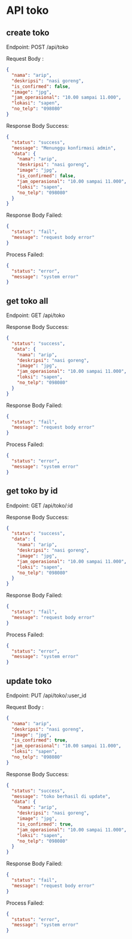 # API toko

## create toko

Endpoint: POST /api/toko

Request Body :

```json
{
  "nama": "arip",
  "deskripsi": "nasi goreng",
  "is_confirmed": false,
  "image": "jpg",
  "jam_operasional": "10.00 sampai 11.000",
  "lokasi": "sapen",
  "no_telp": "098080"
}
```

Response Body Success:

```json
{
  "status": "success",
  "message": "Menunggu konfirmasi admin",
  "data": {
    "nama": "arip",
    "deskripsi": "nasi goreng",
    "image": "jpg",
    "is_confirmed": false,
    "jam_operasional": "10.00 sampai 11.000",
    "loksi": "sapen",
    "no_telp": "098080"
  }
}
```

Response Body Failed:

```json
{
  "status": "fail",
  "message": "request body error"
}
```

Process Failed:

```json
{
  "status": "error",
  "message": "system error"
}
```

## get toko all

Endpoint: GET /api/toko

Response Body Success:

```json
{
  "status": "success",
  "data": {
    "nama": "arip",
    "deskripsi": "nasi goreng",
    "image": "jpg",
    "jam_operasional": "10.00 sampai 11.000",
    "loksi": "sapen",
    "no_telp": "098080"
  }
}
```

Response Body Failed:

```json
{
  "status": "fail",
  "message": "request body error"
}
```

Process Failed:

```json
{
  "status": "error",
  "message": "system error"
}
```

## get toko by id

Endpoint: GET /api/toko/:id

Response Body Success:

```json
{
  "status": "success",
  "data": {
    "nama": "arip",
    "deskripsi": "nasi goreng",
    "image": "jpg",
    "jam_operasional": "10.00 sampai 11.000",
    "loksi": "sapen",
    "no_telp": "098080"
  }
}
```

Response Body Failed:

```json
{
  "status": "fail",
  "message": "request body error"
}
```

Process Failed:

```json
{
  "status": "error",
  "message": "system error"
}
```

## update toko

Endpoint: PUT /api/toko/:user_id

Request Body :

```json
{
  "nama": "arip",
  "deskripsi": "nasi goreng",
  "image": "jpg",
  "is_confirmed": true,
  "jam_operasional": "10.00 sampai 11.000",
  "loksi": "sapen",
  "no_telp": "098080"
}
```

Response Body Success:

```json
{
  "status": "success",
  "message": "toko berhasil di update",
  "data": {
    "nama": "arip",
    "deskripsi": "nasi goreng",
    "image": "jpg",
    "is_confirmed": true,
    "jam_operasional": "10.00 sampai 11.000",
    "loksi": "sapen",
    "no_telp": "098080"
  }
}
```

Response Body Failed:

```json
{
  "status": "fail",
  "message": "request body error"
}
```

Process Failed:

```json
{
  "status": "error",
  "message": "system error"
}
```
